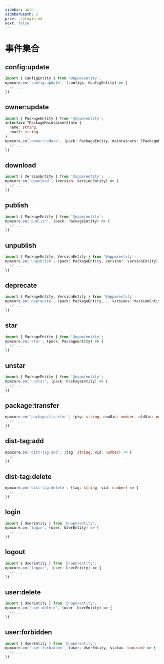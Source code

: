 ```yaml
---
sidebar: auto
sidebarDepth: 2
prev: ./plugin.md
next: false
---
```


# 事件集合

## config:update

```ts
import { ConfigEntity } from '@nppm/entity';
npmcore.on('config:update', (configs: ConfigEntity) => {
  // ...
})
```

## owner:update

```ts
import { PackageEntity } from '@nppm/entity';
interface TPackageMaintainerState {
  name: string,
  email: string,
}
npmcore.on('owner:update', (pack: PackageEntity, maintainers: TPackageMaintainerState[]) => {
  // ...
})
```

## download

```ts
import { VersionEntity } from '@nppm/entity';
npmcore.on('download', (version: VersionEntity) => {
  // ...
})
```

## publish

```ts
import { PackageEntity } from '@nppm/entity';
npmcore.on('publish', (pack: PackageEntity) => {
  // ...
})
```

## unpublish

```ts
import { PackageEntity, VersionEntity } from '@nppm/entity';
npmcore.on('unpublish', (pack: PackageEntity, version?: VersionEntity) => {
  // ...
})
```

## deprecate

```ts
import { PackageEntity, VersionEntity } from '@nppm/entity';
npmcore.on('deprecate', (pack: PackageEntity, ...versions: VersionEntity[]) => {
  // ...
})
```

## star

```ts
import { PackageEntity } from '@nppm/entity';
npmcore.on('star', (pack: PackageEntity) => {
  // ...
})
```

## unstar

```ts
import { PackageEntity } from '@nppm/entity';
npmcore.on('unstar', (pack: PackageEntity) => {
  // ...
})
```

## package:transfer

```ts
npmcore.on('package:transfer', (pkg: string, newUid: number, oldUid: number) => {
  // ...
})
```

## dist-tag:add

```ts
npmcore.on('dist-tag:add', (tag: string, vid: number) => {
  // ...
})
```

## dist-tag:delete

```ts
npmcore.on('dist-tag:delete', (tag: string, vid: number) => {
  // ...
})
```

## login

```ts
import { UserEntity } from '@nppm/entity';
npmcore.on('login', (user: UserEntity) => {
  // ...
})
```

## logout

```ts
import { UserEntity } from '@nppm/entity';
npmcore.on('logout', (user: UserEntity) => {
  // ...
})
```

## user:delete

```ts
import { UserEntity } from '@nppm/entity';
npmcore.on('user:delete', (user: UserEntity) => {
  // ...
})
```

## user:forbidden

```ts
import { UserEntity } from '@nppm/entity';
npmcore.on('user:forbidden', (user: UserEntity, status: boolean) => {
  // ...
})
```